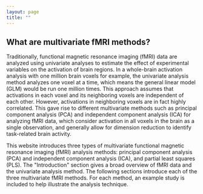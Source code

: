 ```yaml
---
layout: page
title: ""
---
```



## What are multivariate fMRI methods?
Traditionally, functional magnetic resonance imaging (fMRI) data are analyzed using univariate analyses to estimate the effect of experimental variables on the activation of brain regions. In a whole-brain activation analysis with one million brain voxels for example, the univariate analysis method analyzes one voxel at a time, which means the general linear model (GLM) would be run one million times. This approach assumes that activations in each voxel and its neighboring voxels are independent of each other. However, activations in neighboring voxels are in fact highly correlated. This gave rise to different multivariate methods such as principal component analysis (PCA) and independent component analysis (ICA) for analyzing fMRI data, which consider activation in all voxels in the brain as a single observation, and generally allow for dimension reduction to identify task-related brain activity.


This website introduces three types of multivariate functional magnetic resonance imaging (fMRI) analysis methods: principal component analysis (PCA) and independent component analysis (ICA), and partial least squares (PLS). The "Introduction" section gives a broad overview of fMRI data and the univariate analysis method. The following sections introduce each of the three multivariate fMRI methods. For each method, an example study is included to help illustrate the analysis technique.


